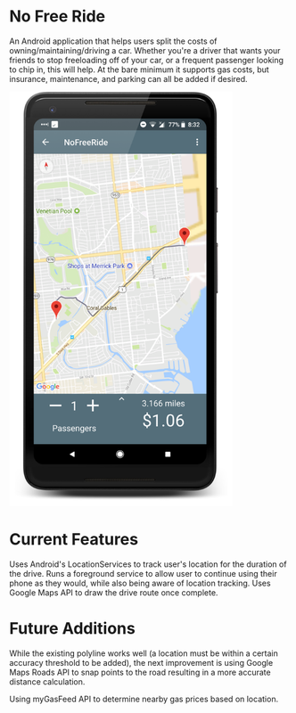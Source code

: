 # No Free Ride

An Android application that helps users split the costs of owning/maintaining/driving a car. Whether you're a driver
that wants your friends to stop freeloading off of your car, or a frequent passenger looking to chip in, this will help.
At the bare minimum it supports gas costs, but insurance, maintenance, and parking can all be added if desired. 

<img src="https://raw.githubusercontent.com/gherceg/no-free-ride/master/screenshots/pixel_2_xl_screen.png" width="400">

# Current Features
Uses Android's LocationServices to track user's location for the duration of the drive.
Runs a foreground service to allow user to continue using their phone as they would, while also being aware of location tracking.
Uses Google Maps API to draw the drive route once complete.  


# Future Additions

While the existing polyline works well (a location must be within a certain accuracy threshold to be added), the next improvement is using Google Maps Roads API to snap points to the road resulting in a more accurate distance calculation. 

Using myGasFeed API to determine nearby gas prices based on location.
